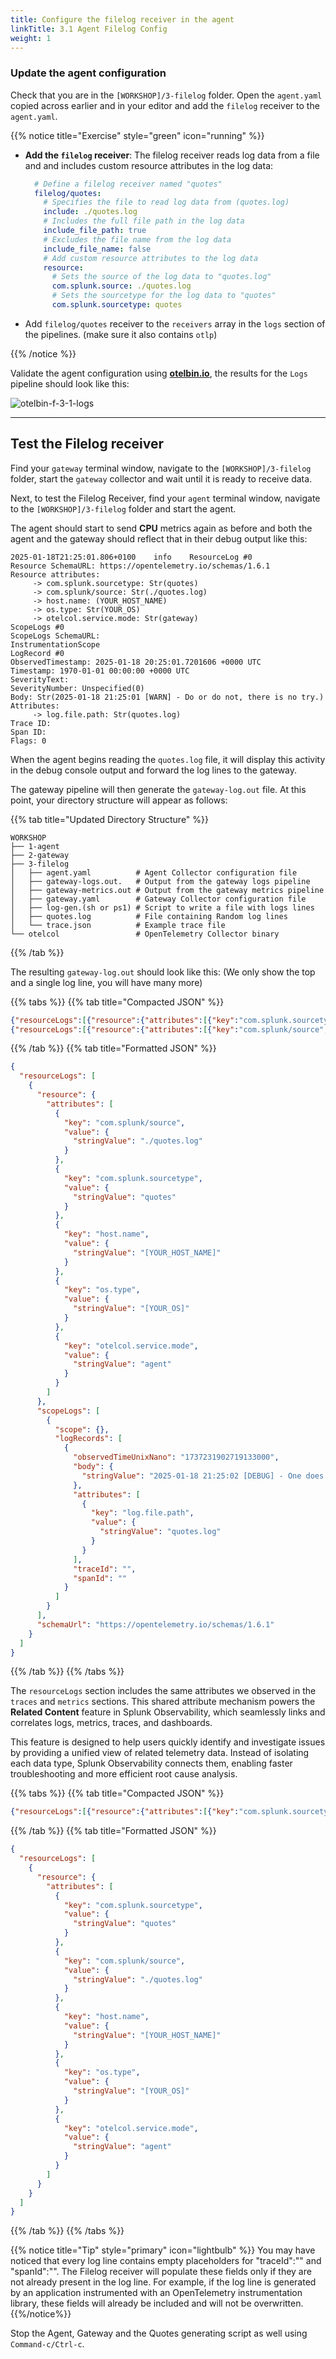 ```yaml
---
title: Configure the filelog receiver in the agent
linkTitle: 3.1 Agent Filelog Config
weight: 1
---
```


### Update the agent configuration

Check that you are in the `[WORKSHOP]/3-filelog` folder.  Open the `agent.yaml` copied across earlier and in your editor and add the `filelog` receiver to the `agent.yaml`.

{{% notice title="Exercise" style="green" icon="running" %}}

- **Add the `filelog` receiver**: The filelog receiver reads log data from a file and and includes custom resource attributes in the log data:

  ```yaml
    # Define a filelog receiver named "quotes"
    filelog/quotes:
      # Specifies the file to read log data from (quotes.log)
      include: ./quotes.log
      # Includes the full file path in the log data
      include_file_path: true
      # Excludes the file name from the log data
      include_file_name: false
      # Add custom resource attributes to the log data
      resource:
        # Sets the source of the log data to "quotes.log"
        com.splunk.source: ./quotes.log
        # Sets the sourcetype for the log data to "quotes"
        com.splunk.sourcetype: quotes
  ```

- Add `filelog/quotes` receiver to the `receivers` array in the `logs` section of the pipelines.  (make sure it also contains `otlp`)

{{% /notice %}}

Validate the agent configuration using **[otelbin.io](https://www.otelbin.io/)**, the results for the `Logs` pipeline should look like this:

![otelbin-f-3-1-logs](../../images/filelog-3-1-logs.png)

---

## Test the Filelog receiver

Find your `gateway` terminal window, navigate to the `[WORKSHOP]/3-filelog` folder, start the  `gateway` collector and wait until it is ready to receive data.

Next, to test the Filelog Receiver, find your `agent` terminal window, navigate to the `[WORKSHOP]/3-filelog` folder and start the agent.

The agent should start to send **CPU** metrics again as before and both the agent and the gateway should reflect that in their debug output like this:

```text
2025-01-18T21:25:01.806+0100    info    ResourceLog #0
Resource SchemaURL: https://opentelemetry.io/schemas/1.6.1
Resource attributes:
     -> com.splunk.sourcetype: Str(quotes)
     -> com.splunk/source: Str(./quotes.log)
     -> host.name: (YOUR_HOST_NAME)
     -> os.type: Str(YOUR_OS)
     -> otelcol.service.mode: Str(gateway)
ScopeLogs #0
ScopeLogs SchemaURL:
InstrumentationScope
LogRecord #0
ObservedTimestamp: 2025-01-18 20:25:01.7201606 +0000 UTC
Timestamp: 1970-01-01 00:00:00 +0000 UTC
SeverityText:
SeverityNumber: Unspecified(0)
Body: Str(2025-01-18 21:25:01 [WARN] - Do or do not, there is no try.)
Attributes:
     -> log.file.path: Str(quotes.log)
Trace ID:
Span ID:
Flags: 0
```

When the agent begins reading the `quotes.log` file, it will display this activity in the debug console output and forward the log lines to the gateway.

The gateway pipeline will then generate the `gateway-log.out` file. At this point, your directory structure will appear as follows:

{{% tab title="Updated Directory Structure" %}}

```text
WORKSHOP
├── 1-agent
├── 2-gateway
├── 3-filelog
│   ├── agent.yaml          # Agent Collector configuration file
│   ├── gateway-logs.out.   # Output from the gateway logs pipeline
│   ├── gateway-metrics.out # Output from the gateway metrics pipeline
│   ├── gateway.yaml        # Gateway Collector configuration file
│   ├── log-gen.(sh or ps1) # Script to write a file with logs lines 
│   ├── quotes.log          # File containing Random log lines
│   └── trace.json          # Example trace file 
└── otelcol                 # OpenTelemetry Collector binary
```

{{% /tab %}}

The resulting `gateway-log.out` should look like this: (We only show the top and a single log line, you will have many more)

{{% tabs %}}
{{% tab title="Compacted JSON" %}}

```json
{"resourceLogs":[{"resource":{"attributes":[{"key":"com.splunk.sourcetype","value":{"stringValue":"quotes"}},{"key":"com.splunk/source","value":{"stringValue":"./quotes.log"}},{"key":"host.name","value":{"stringValue":"[YOUR_HOST_NAME]"}},{"key":"os.type","value":{"stringValue":"[YOUR_OS]"}},{"key":"otelcol.service.mode","value":{"stringValue":"agent"}}]},"scopeLogs":[{"scope":{},"logRecords":[{"observedTimeUnixNano":"1737231901720160600","body":{"stringValue":"2025-01-18 21:25:01 [WARN] - Do or do not, there is no try."},"attributes":[{"key":"log.file.path","value":{"stringValue":"quotes.log"}}],"traceId":"","spanId":""}]}],"schemaUrl":"https://opentelemetry.io/schemas/1.6.1"}]}
{"resourceLogs":[{"resource":{"attributes":[{"key":"com.splunk/source","value":{"stringValue":"./quotes.log"}},{"key":"com.splunk.sourcetype","value":{"stringValue":"quotes"}},{"key":"host.name","value":{"stringValue":"PH-Windows-Box.hagen-ict.nl"}},{"key":"os.type","value":{"stringValue":"windows"}},{"key":"otelcol.service.mode","value":{"stringValue":"agent"}}]},"scopeLogs":[{"scope":{},"logRecords":[{"observedTimeUnixNano":"1737231902719133000","body":{"stringValue":"2025-01-18 21:25:02 [DEBUG] - One does not simply walk into Mordor."},"attributes":[{"key":"log.file.path","value":{"stringValue":"quotes.log"}}],"traceId":"","spanId":""}]}],"schemaUrl":"https://opentelemetry.io/schemas/1.6.1"}]}
```

{{% /tab %}}
{{% tab title="Formatted JSON" %}}

```json
{
  "resourceLogs": [
    {
      "resource": {
        "attributes": [
          {
            "key": "com.splunk/source",
            "value": {
              "stringValue": "./quotes.log"
            }
          },
          {
            "key": "com.splunk.sourcetype",
            "value": {
              "stringValue": "quotes"
            }
          },
          {
            "key": "host.name",
            "value": {
              "stringValue": "[YOUR_HOST_NAME]"
            }
          },
          {
            "key": "os.type",
            "value": {
              "stringValue": "[YOUR_OS]"
            }
          },
          {
            "key": "otelcol.service.mode",
            "value": {
              "stringValue": "agent"
            }
          }
        ]
      },
      "scopeLogs": [
        {
          "scope": {},
          "logRecords": [
            {
              "observedTimeUnixNano": "1737231902719133000",
              "body": {
                "stringValue": "2025-01-18 21:25:02 [DEBUG] - One does not simply walk into Mordor."
              },
              "attributes": [
                {
                  "key": "log.file.path",
                  "value": {
                    "stringValue": "quotes.log"
                  }
                }
              ],
              "traceId": "",
              "spanId": ""
            }
          ]
        }
      ],
      "schemaUrl": "https://opentelemetry.io/schemas/1.6.1"
    }
  ]
}
```

{{% /tab %}}
{{% /tabs %}}

The `resourceLogs` section includes the same attributes we observed in the `traces` and `metrics` sections. This shared attribute mechanism powers the **Related Content** feature in Splunk Observability, which seamlessly links and correlates logs, metrics, traces, and dashboards.

This feature is designed to help users quickly identify and investigate issues by providing a unified view of related telemetry data. Instead of isolating each data type, Splunk Observability connects them, enabling faster troubleshooting and more efficient root cause analysis.

{{% tabs %}}
{{% tab title="Compacted JSON" %}}

```json
{"resourceLogs":[{"resource":{"attributes":[{"key":"com.splunk.sourcetype","value":{"stringValue":"quotes"}},{"key":"com.splunk/source","value":{"stringValue":"./quotes.log"}},{"key":"host.name","value":{"stringValue":"[YOUR_HOST_NAME]"}},{"key":"os.type","value":{"stringValue":"[YOUR_OS]"}},{"key":"otelcol.service.mode","value":{"stringValue":"agent"}}]}}]}
```

{{% /tab %}}
{{% tab title="Formatted JSON" %}}

```json
{
  "resourceLogs": [
    {
      "resource": {
        "attributes": [
          {
            "key": "com.splunk.sourcetype",
            "value": {
              "stringValue": "quotes"
            }
          },
          {
            "key": "com.splunk/source",
            "value": {
              "stringValue": "./quotes.log"
            }
          },
          {
            "key": "host.name",
            "value": {
              "stringValue": "[YOUR_HOST_NAME]"
            }
          },
          {
            "key": "os.type",
            "value": {
              "stringValue": "[YOUR_OS]"
            }
          },
          {
            "key": "otelcol.service.mode",
            "value": {
              "stringValue": "agent"
            }
          }
        ]
      }
    }
  ]
}
```

{{% /tab %}}
{{% /tabs %}}

{{% notice title="Tip" style="primary" icon="lightbulb" %}}
You may have noticed that every log line contains empty placeholders for "traceId":"" and "spanId":"". The Filelog receiver will populate these fields only if they are not already present in the log line. For example, if the log line is generated by an application instrumented with an OpenTelemetry instrumentation library, these fields will already be included and will not be overwritten.
{{%/notice%}}

Stop the Agent, Gateway and the Quotes generating script as well using `Command-c/Ctrl-c`.
